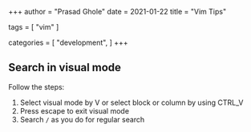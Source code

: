 +++
author = "Prasad Ghole"
date = 2021-01-22
title = "Vim Tips"

tags = [
"vim"
]

categories = [
"development",
]
+++

## Search in visual mode
Follow the steps:

  1. Select visual mode by V or select block or column by using CTRL_V 
  2. Press escape to exit visual mode
  3. Search ``/`` as you do for regular search


